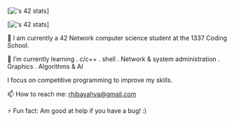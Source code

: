 [![<zlaarous>'s 42 stats](https://badge.mediaplus.ma/darkblue/<zlaarous>)]

[![<zlaarous>'s 42 stats](https://badge.mediaplus.ma/<theme>/<zlaarous>)]


🔭 I am currently a 42 Network computer science student at the 1337 Coding School.

🌱 I’m currently learning . c/c++ . shell . Network & system administration . Graphics . Algorithms & AI

I focus on competitive programming to improve my skills.

📫 How to reach me: rhibayahya@gmail.com

⚡ Fun fact: Am good at help if you have a bug! :)
